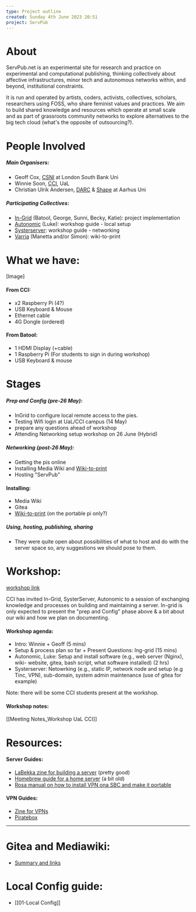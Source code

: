 ```yaml
---
type: Project outline
created: Sunday 4th June 2023 20:51
project: ServPub
---
```

# About
ServPub.net is an experimental site for research and practice on experimental and computational publishing, thinking collectively about affective infrastructures, minor tech and autonomous networks within, and beyond, institutional constraints.
	
It is run and operated by artists, coders, activists, collectives, scholars, researchers using FOSS, who share feminist values and practices. We aim to build shared knowledge and resources which operate at small scale and as part of grassroots community networks to explore alternatives to the big tech cloud (what's the opposite of outsourcing?).

# People Involved
##### Main Organisers: 
- Geoff Cox, [CSNI](https://www.centreforthestudyof.net/?page_id=756) at London South Bank Uni
- Winnie Soon, [CCI](https://www.arts.ac.uk/creative-computing-institute), UaL
- Christian Ulrik Andersen, [DARC](https://darc.au.dk) & [Shape](https://shape.au.dk) at Aarhus Uni

##### Participating Collectives: 
- [In-Grid](https://www.in-grid.io/) (Batool, George, Sunni, Becky, Katie): project implementation
- [Autonomic](https://autonomic.zone) (Luke): workshop guide - local setup
- [Systerserver](https://systerserver.net): workshop guide - networking
- [Varria](https://cc.vvvvvvaria.org) (Manetta and/or Simon): wiki-to-print

# What we have:
[Image]
#### From CCI:
- x2 Raspberry Pi (4?)
- USB Keyboard & Mouse
- Ethernet cable
- 4G Dongle (ordered)

#### From Batool:
- 1 HDMI Display (+cable)
- 1 Raspberry Pi (For students to sign in during workshop)
- USB Keyboard & mouse

# Stages

##### Prep and Config (pre-26 May):
- InGrid to configure local remote access to the pies.
- Testing Wifi login at UaL/CCI campus (14 May)
- prepare any questions ahead of workshop
- Attending Networking setup workshop on 26 June (Hybrid)

##### Networking (post-26 May):
- Getting the pis online 
- Installing Media Wiki and [Wiki-to-print](https://cc.vvvvvvaria.org/wiki/Wiki-to-print)
- Hosting "ServPub"

#### Installing:
- Media Wiki
- Gitea
- [Wiki-to-print](https://cc.vvvvvvaria.org/wiki/Wiki-to-print) (on the portable pi only?)

##### Using, hosting, publishing, sharing
- They were quite open about possibilities of what to host and do with the server space so, any suggestions we should pose to them.

# Workshop:
[workshop link](https://www.centreforthestudyof.net/?p=7032)

CCI has invited In-Grid, SysterServer, Autonomic to a session of exchanging knowledge and processes on building and maintaining a server. In-grid is only expected to present the "prep and Config" phase above & a bit about our wiki and how we plan on documenting.

#### Workshop agenda:
- Intro: Winnie + Geoff (5 mins)
- Setup & process plan so far + Present Questions: Ing-grid (15 mins)
- Autonomic, Luke: Setup and install software (e.g., web server (Nginx), wiki- website, gitea, bash script, what software installed) (2 hrs)
- Systerserver: Netowrking (e.g., static IP, network node and setup (e.g Tinc, VPN), sub-domain, system admin maintenance (use of gitea for example)

Note: there will be some CCI students present at the workshop.

#### Workshop notes:
[[Meeting Notes_Workshop UaL CCI]]

# Resources:
#### Server Guides:
- [LaBekka zine for building a server](https://labekka-red.translate.goog/servidoras-feministas/?_x_tr_sl=auto&_x_tr_tl=en&_x_tr_hl=en]) (pretty good)
- [Homebrew guide for a home server](https://homebrewserver.club/category/fundamentals.html) (a bit old)
- [Rosa manual on how to install VPN ona SBC and make it portable](https://psaroskalazines.gr/pdf/rosa_beta_25_jan_23.pdf) 

#### VPN Guides:
- [Zine for VPNs](https://psaroskalazines.gr/pdf/fanzine-VPN-print-en.pdf) 
- [Piratebox](https://www.piratebox.cc/openwrt:diy)
____

# Gitea and Mediawiki:
- [Summary and links](https://docs.google.com/presentation/d/1m1J-HiPSScsK1SCGkv2AxnTBzS0ndEjmL4P4djtEkY0/edit?usp=sharing)

# Local Config guide:
- [[01-Local Config]]

